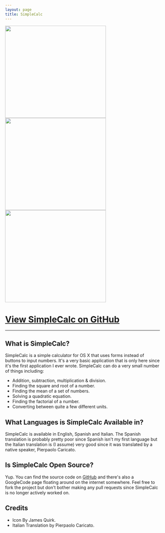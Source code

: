```yaml
---
layout: page
title: SimpleCalc
---
```


<div id="screenshot-carousel">
	<div class="screenshot">
		<div class="sprite-icons-simplecalc-icon-256"></div>
	</div>
	<div class="screenshot">
		<img height="300px" width="328px" src="/images/projects/simplecalc/simplecalc-screenshot-1.png" />
	</div>
	<div class="screenshot">
		<img height="300px" width="328px" src="/images/projects/simplecalc/simplecalc-screenshot-2.png" />
	</div>
	<div class="screenshot">
		<img height="300px" width="328px" src="/images/projects/simplecalc/simplecalc-screenshot-3.png" />
	</div>
</div>

<div id="project-header-links" markdown="1">
	<h1><a href="https://github.com/alexjohnj/SimpleCalc"> View SimpleCalc on GitHub</a></h1>
</div>

---

## What is SimpleCalc?

SimpleCalc is a simple calculator for OS X that uses forms instead of buttons to input numbers. It's a very basic application that is only here since it's the first application I ever wrote. SimpleCalc can do a very small number of things including:

- Addition, subtraction, multiplication & division.
- Finding the square and root of a number. 
- Finding the mean of a set of numbers.
- Solving a quadratic equation.
- Finding the factorial of a number.
- Converting between quite a few different units.

## What Languages is SimpleCalc Available in?

SimpleCalc is available in English, Spanish and Italian. The Spanish translation is probably pretty poor since Spanish isn't my first language but the Italian translation is (I assume) very good since it was translated by a native speaker, Pierpaolo Caricato. 

## Is SimpleCalc Open Source?

Yup. You can find the source code on [GitHub][simplecalc-github] and there's also a GoogleCode page floating around on the internet somewhere. Feel free to fork the project but don't bother making any pull requests since SimpleCalc is no longer actively worked on. 

## Credits

- Icon By James Quirk.
- Italian Translation by Pierpaolo Caricato.

[simplecalc-github]: https://github.com/alexjohnj/SimpleCalc